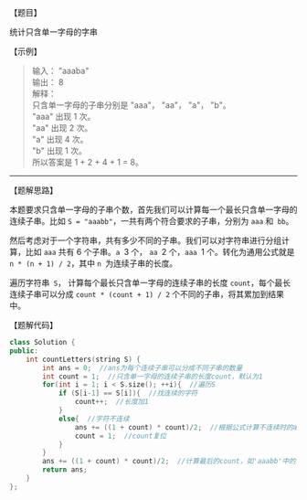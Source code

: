 【题目】

统计只含单一字母的字串

【示例】

>输入： "aaaba"  
> 输出： 8  
> 解释：   
> 只含单一字母的子串分别是 "aaa"， "aa"， "a"， "b"。  
> "aaa" 出现 1 次。  
> "aa" 出现 2 次。  
> "a" 出现 4 次。  
> "b" 出现 1 次。  
> 所以答案是 1 + 2 + 4 + 1 = 8。

---

【题解思路】

本题要求只含单一字母的子串个数，首先我们可以计算每一个最长只含单一字母的连续子串。比如 `S = "aaabb"`，一共有两个符合要求的子串，分别为 `aaa` 和` bb`。

然后考虑对于一个字符串，共有多少不同的子串。我们可以对字符串进行分组计算，比如 `aaa` 共有 6 个子串。`a `3 个， `aa `2 个，`aaa `1 个。转化为通用公式就是 `n * (n + 1) / 2`，其中 `n `为连续子串的长度。

遍历字符串` S`， 计算每个最长只含单一字母的连续子串的长度 `count`，每个最长连续子串可以分成 `count * (count + 1) / 2` 个不同的子串，将其累加到结果中。

【题解代码】

```c++
class Solution {
public:
    int countLetters(string S) {
        int ans = 0;  //ans为每个连续子串可以分成不同子串的数量
        int count = 1;  //只含单一字母的连续子串的长度count，默认为1
        for(int i = 1; i < S.size(); ++i){  //遍历S
            if (S[i-1] == S[i]){  //找连续的字符
                count++;  //长度加1
            }
            else{  //字符不连续
                ans += ((1 + count) * count)/2;  //根据公式计算不连续时的ans，如'aaabb'中的'aaa'
                count = 1;  //count复位
            }
        }
        ans += ((1 + count) * count)/2;  //计算最后的count，如'aaabb'中的'bb'
        return ans;
    }
};
```

